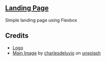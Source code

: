 ## [Landing Page](https://lukblan.github.io/landing-page/)

Simple landing page using Flexbox

## Credits
- [Logo](https://www.publicdomainpictures.net/es/view-image.php?image=337360&picture=logotipo-de-silueta-de-perro)  
- [Main Image](https://unsplash.com/photos/Mv9hjnEUHR4) by [charlesdeluvio](https://unsplash.com/@charlesdeluvio) on
[unsplash](https://unsplash.com/)
